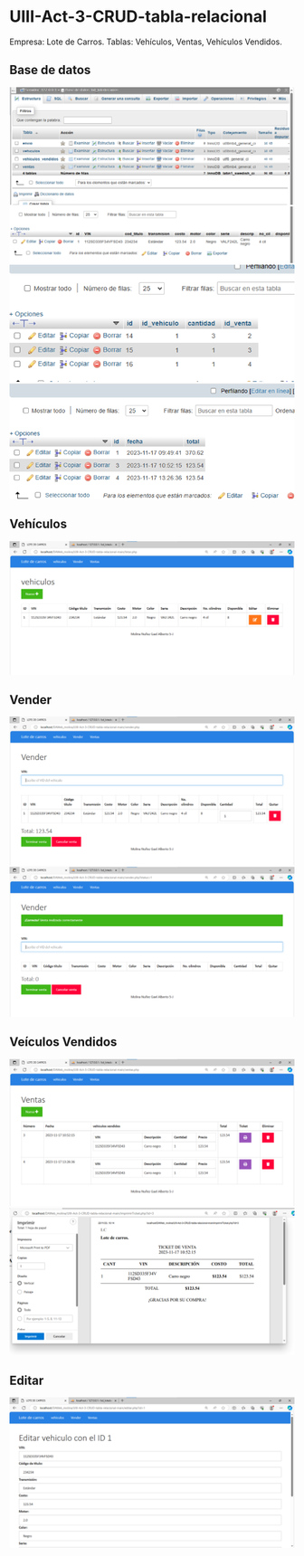 # UIII-Act-3-CRUD-tabla-relacional
Empresa: Lote de Carros. Tablas: Vehículos, Ventas, Vehículos Vendidos.

## Base de datos 
![](https://github.com/GMNunez20/UIII-Act-3-CRUD-tabla-relacional/blob/main/11.png)
![](https://github.com/GMNunez20/UIII-Act-3-CRUD-tabla-relacional/blob/main/12.png)
![](https://github.com/GMNunez20/UIII-Act-3-CRUD-tabla-relacional/blob/main/13.png)
![](https://github.com/GMNunez20/UIII-Act-3-CRUD-tabla-relacional/blob/main/14.png)

## Vehículos
![](https://github.com/GMNunez20/UIII-Act-3-CRUD-tabla-relacional/blob/main/15.png)

## Vender
![](https://github.com/GMNunez20/UIII-Act-3-CRUD-tabla-relacional/blob/main/16.png)
![](https://github.com/GMNunez20/UIII-Act-3-CRUD-tabla-relacional/blob/main/17.png)

## Veículos Vendidos
![](https://github.com/GMNunez20/UIII-Act-3-CRUD-tabla-relacional/blob/main/18.png)
![](https://github.com/GMNunez20/UIII-Act-3-CRUD-tabla-relacional/blob/main/19.png)

## Editar
![](https://github.com/GMNunez20/UIII-Act-3-CRUD-tabla-relacional/blob/main/20.png)

